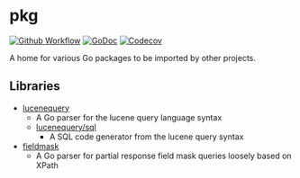 # pkg 

[![Github Workflow](https://img.shields.io/github/workflow/status/stevejuma/pkg/make%20test?style=for-the-badge)](https://github.com/stevejuma/pkg/actions/workflows/make_test.yml)
[![GoDoc](https://img.shields.io/badge/godoc-reference-5272B4.svg?style=for-the-badge)](https://godoc.org/github.com/stevejuma/pkg)
[![Codecov](https://img.shields.io/codecov/c/github/stevejuma/pkg?style=for-the-badge)](https://codecov.io/gh/stevejuma/pkg)

A home for various Go packages to be imported by other projects.

## Libraries 

 * [lucenequery](./lucenequery)
   * A Go parser for the lucene query language syntax
   * [lucenequery/sql](./lucenequery/sql)
      * A SQL code generator from the lucene query syntax
 * [fieldmask](./fieldmask)
   * A Go parser for partial response field mask queries loosely based on XPath